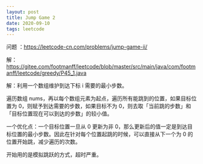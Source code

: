 ```yaml
---
layout: post
title: Jump Game 2
date: 2020-09-10
tags: leetcode
---
```


问题 ：https://leetcode-cn.com/problems/jump-game-ii/

解：https://gitee.com/footmanff/leetcode/blob/master/src/main/java/com/footmanff/leetcode/greedy/P45_1.java

<!-- more -->

解：利用一个数组维护到达下标 i 需要的最小步数。

遍历数组 nums，再以每个数组元素为起点，遍历所有能跳到的位置，如果目标位置为 0，则赋予到达需要的步数，如果目标不为 0，则去取「当前跳的步数」和「目标位置现在可以到达的步数」的较小值。

一个优化点：一个目标位置一旦从 0 更新为非 0，那么更新后的值一定是到达目标位置的最小步数。因此在针对每个位置起跳的时候，可以直接从下一个为 0 的位置开始跳，减少遍历的次数。

开始用的是模拟跳跃的方式，超时严重。